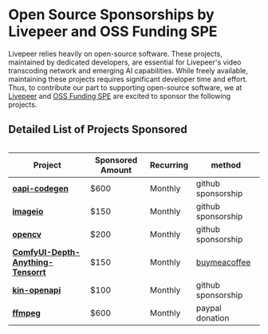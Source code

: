 # Open Source Sponsorships by Livepeer and OSS Funding SPE

Livepeer relies heavily on open-source software. These projects, maintained by dedicated developers, are essential for Livepeer's video transcoding network and emerging AI capabilities. While freely available, maintaining these projects requires significant developer time and effort. Thus, to contribute our part to supporting open-source software, we at [Livepeer](https://www.livepeer.org/) and [OSS Funding SPE](https://explorer.livepeer.org/treasury/39549981365616941647238744664851111817074961843443607299795325625311288410936) are excited to sponsor the following projects.

## Detailed List of Projects Sponsored

<div style="display: flex; justify-content: center;">
  
  | Project | Sponsored Amount | Recurring | method |
  |---------|------------------|-----------|--------|
  | **[oapi-codegen](https://github.com/oapi-codegen/oapi-codegen)** | $600 | Monthly | github sponsorship |
  | **[imageio](https://github.com/imageio/imageio)** | $150 | Monthly | github sponsorship |
  | **[opencv](https://github.com/opencv/opencv)** | $200 | Monthly | github sponsorship |
  | **[ComfyUI-Depth-Anything-Tensorrt](https://github.com/yuvraj108c/ComfyUI-Depth-Anything-Tensorrt)** | $150 | Monthly | [buymeacoffee](https://buymeacoffee.com/yuvraj108cz) |
  | **[kin-openapi](https://github.com/getkin/kin-openapi)** | $100 | Monthly | github sponsorship |
  | **[ffmpeg](https://github.com/FFmpeg/FFmpeg)** | $600 | Monthly | paypal donation |

</div>
